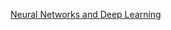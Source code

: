 [Neural Networks and Deep Learning](https://www.coursera.org/learn/neural-networks-deep-learning/home/welcome)
